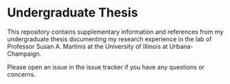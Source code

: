 # Undergraduate Thesis

This repository contains supplementary information and references from my undergraduate thesis documenting my research experience in the lab of Professor Susan A. Martinis at the University of Illinois at Urbana-Champaign.

Please open an issue in the issue tracker if you have any questions or concerns.
